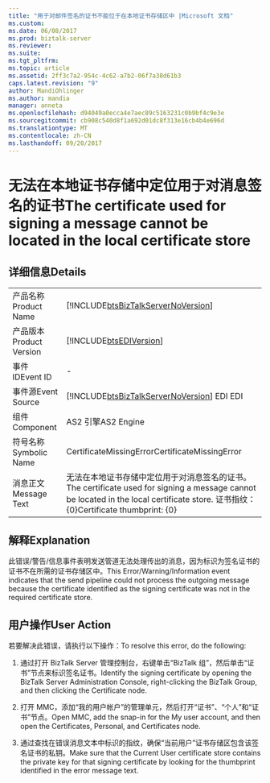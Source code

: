 ```yaml
---
title: "用于对邮件签名的证书不能位于在本地证书存储区中 |Microsoft 文档"
ms.custom: 
ms.date: 06/08/2017
ms.prod: biztalk-server
ms.reviewer: 
ms.suite: 
ms.tgt_pltfrm: 
ms.topic: article
ms.assetid: 2ff3c7a2-954c-4c62-a7b2-06f7a38d61b3
caps.latest.revision: "9"
author: MandiOhlinger
ms.author: mandia
manager: anneta
ms.openlocfilehash: d94049a0ecca4e7aec89c5163231c0b9bf4c9e3e
ms.sourcegitcommit: cb908c540d8f1a692d01dc8f313e16cb4b4e696d
ms.translationtype: MT
ms.contentlocale: zh-CN
ms.lasthandoff: 09/20/2017
---
```

# <a name="the-certificate-used-for-signing-a-message-cannot-be-located-in-the-local-certificate-store"></a><span data-ttu-id="d8ce9-102">无法在本地证书存储中定位用于对消息签名的证书</span><span class="sxs-lookup"><span data-stu-id="d8ce9-102">The certificate used for signing a message cannot be located in the local certificate store</span></span>
## <a name="details"></a><span data-ttu-id="d8ce9-103">详细信息</span><span class="sxs-lookup"><span data-stu-id="d8ce9-103">Details</span></span>  
  
|||  
|-|-|  
|<span data-ttu-id="d8ce9-104">产品名称</span><span class="sxs-lookup"><span data-stu-id="d8ce9-104">Product Name</span></span>|[!INCLUDE[btsBizTalkServerNoVersion](../includes/btsbiztalkservernoversion-md.md)]|  
|<span data-ttu-id="d8ce9-105">产品版本</span><span class="sxs-lookup"><span data-stu-id="d8ce9-105">Product Version</span></span>|[!INCLUDE[btsEDIVersion](../includes/btsediversion-md.md)]|  
|<span data-ttu-id="d8ce9-106">事件 ID</span><span class="sxs-lookup"><span data-stu-id="d8ce9-106">Event ID</span></span>|-|  
|<span data-ttu-id="d8ce9-107">事件源</span><span class="sxs-lookup"><span data-stu-id="d8ce9-107">Event Source</span></span>|[!INCLUDE[btsBizTalkServerNoVersion](../includes/btsbiztalkservernoversion-md.md)]<span data-ttu-id="d8ce9-108"> EDI</span><span class="sxs-lookup"><span data-stu-id="d8ce9-108"> EDI</span></span>|  
|<span data-ttu-id="d8ce9-109">组件</span><span class="sxs-lookup"><span data-stu-id="d8ce9-109">Component</span></span>|<span data-ttu-id="d8ce9-110">AS2 引擎</span><span class="sxs-lookup"><span data-stu-id="d8ce9-110">AS2 Engine</span></span>|  
|<span data-ttu-id="d8ce9-111">符号名称</span><span class="sxs-lookup"><span data-stu-id="d8ce9-111">Symbolic Name</span></span>|<span data-ttu-id="d8ce9-112">CertificateMissingError</span><span class="sxs-lookup"><span data-stu-id="d8ce9-112">CertificateMissingError</span></span>|  
|<span data-ttu-id="d8ce9-113">消息正文</span><span class="sxs-lookup"><span data-stu-id="d8ce9-113">Message Text</span></span>|<span data-ttu-id="d8ce9-114">无法在本地证书存储中定位用于对消息签名的证书。</span><span class="sxs-lookup"><span data-stu-id="d8ce9-114">The certificate used for signing a message cannot be located in the local certificate store.</span></span> <span data-ttu-id="d8ce9-115">证书指纹： {0}</span><span class="sxs-lookup"><span data-stu-id="d8ce9-115">Certificate thumbprint: {0}</span></span>|  
  
## <a name="explanation"></a><span data-ttu-id="d8ce9-116">解释</span><span class="sxs-lookup"><span data-stu-id="d8ce9-116">Explanation</span></span>  
 <span data-ttu-id="d8ce9-117">此错误/警告/信息事件表明发送管道无法处理传出的消息，因为标识为签名证书的证书不在所需的证书存储区中。</span><span class="sxs-lookup"><span data-stu-id="d8ce9-117">This Error/Warning/Information event indicates that the send pipeline could not process the outgoing message because the certificate identified as the signing certificate was not in the required certificate store.</span></span>  
  
## <a name="user-action"></a><span data-ttu-id="d8ce9-118">用户操作</span><span class="sxs-lookup"><span data-stu-id="d8ce9-118">User Action</span></span>  
 <span data-ttu-id="d8ce9-119">若要解决此错误，请执行以下操作：</span><span class="sxs-lookup"><span data-stu-id="d8ce9-119">To resolve this error, do the following:</span></span>  
  
1.  <span data-ttu-id="d8ce9-120">通过打开 BizTalk Server 管理控制台，右键单击“BizTalk 组”，然后单击“证书”节点来标识签名证书。</span><span class="sxs-lookup"><span data-stu-id="d8ce9-120">Identify the signing certificate by opening the BizTalk Server Administration Console, right-clicking the BizTalk Group, and then clicking the Certificate node.</span></span>  
  
2.  <span data-ttu-id="d8ce9-121">打开 MMC，添加“我的用户帐户”的管理单元，然后打开“证书”、“个人”和“证书”节点。</span><span class="sxs-lookup"><span data-stu-id="d8ce9-121">Open MMC, add the snap-in for the My user account, and then open the Certificates, Personal, and Certificates node.</span></span>  
  
3.  <span data-ttu-id="d8ce9-122">通过查找在错误消息文本中标识的指纹，确保“当前用户”证书存储区包含该签名证书的私钥。</span><span class="sxs-lookup"><span data-stu-id="d8ce9-122">Make sure that the Current User certificate store contains the private key for that signing certificate by looking for the thumbprint identified in the error message text.</span></span>